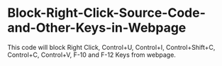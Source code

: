 # Block-Right-Click-Source-Code-and-Other-Keys-in-Webpage
This code will block Right Click, Control+U, Control+I, Control+Shift+C, Control+C, Control+V, F-10 and F-12 Keys from webpage.
